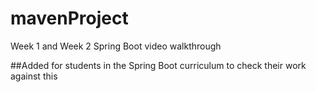 # mavenProject
Week 1 and Week 2 Spring Boot video walkthrough

##Added for students in the Spring Boot curriculum to check their work against this
